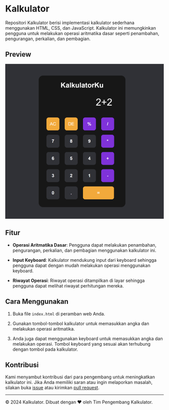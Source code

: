# Kalkulator

Repositori Kalkulator berisi implementasi kalkulator sederhana menggunakan HTML, CSS, dan JavaScript. Kalkulator ini memungkinkan pengguna untuk melakukan operasi aritmatika dasar seperti penambahan, pengurangan, perkalian, dan pembagian.

## Preview

![Kalkulator](kalkulator.png)

## Fitur

- **Operasi Aritmatika Dasar**: Pengguna dapat melakukan penambahan, pengurangan, perkalian, dan pembagian menggunakan kalkulator ini.
  
- **Input Keyboard**: Kalkulator mendukung input dari keyboard sehingga pengguna dapat dengan mudah melakukan operasi menggunakan keyboard.

- **Riwayat Operasi**: Riwayat operasi ditampilkan di layar sehingga pengguna dapat melihat riwayat perhitungan mereka.

## Cara Menggunakan

1. Buka file `index.html` di peramban web Anda.

2. Gunakan tombol-tombol kalkulator untuk memasukkan angka dan melakukan operasi aritmatika.

3. Anda juga dapat menggunakan keyboard untuk memasukkan angka dan melakukan operasi. Tombol keyboard yang sesuai akan terhubung dengan tombol pada kalkulator.

## Kontribusi

Kami menyambut kontribusi dari para pengembang untuk meningkatkan kalkulator ini. Jika Anda memiliki saran atau ingin melaporkan masalah, silakan buka [issue](https://github.com/username/Kalkulator/issues) atau kirimkan [pull request](https://github.com/username/Kalkulator/pulls).

---

© 2024 Kalkulator. Dibuat dengan ❤️ oleh Tim Pengembang Kalkulator.
